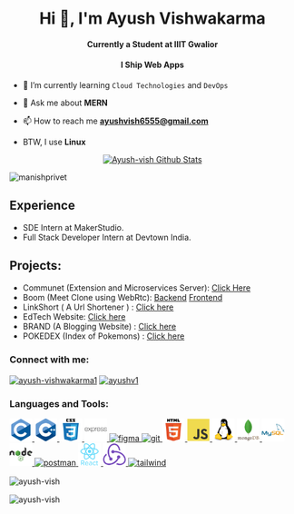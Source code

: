 <h1 align="center">Hi 👋, I'm Ayush Vishwakarma</h1>

<h4 align="center" > Currently a Student at IIIT Gwalior </h4>

<h4 align="center" > I Ship <span font="bold"> Web Apps  </span>  </h4>

- 🌱 I’m currently learning ``Cloud Technologies`` and ``DevOps``

- 💬 Ask me about **MERN**

- 📫 How to reach me **ayushvish6555@gmail.com**

- BTW, I use **Linux**
  


<p align="center"> <a href="https://git.io/streak-stats"><img alt="Ayush-vish Github Stats" src="http://github-readme-streak-stats.herokuapp.com?user=Ayush-Vish&theme=onedark&hide_border=true" /></a> </p>

<p align="left"> <img src="https://komarev.com/ghpvc/?username=ayush-vish" alt="manishprivet" /> </p>



## Experience 

- SDE Intern at MakerStudio.
- Full Stack Developer Intern at Devtown India.


 ## Projects:  
 
- Communet (Extension and Microservices Server): [Click Here](https://github.com/Commu-net/)
- Boom (Meet Clone using WebRtc): [Backend](https://github.com/Ayush-Vish/meet_backend) [Frontend](https://github.com/Ayush-Vish/parichay_frontend)
- LinkShort ( A Url Shortener ) : [Click here ]( https://linkshort-bay.vercel.app/)
- EdTech Website: [Click here](https://lms-frontend-opal.vercel.app/)
- BRAND (A Blogging Website) :  [Click here](https://rituraj12797.github.io/FRONTEND/)
- POKEDEX  (Index of Pokemons) : [Click here]( https://hilarious-caramel-5bd052.netlify.app/) 
  
  
<h3 align="left">Connect with me:</h3>
<p align="left">
<a href="https://linkedin.com/in/ayush-vishwakarma1" target="blank"><img align="center" src="https://raw.githubusercontent.com/rahuldkjain/github-profile-readme-generator/master/src/images/icons/Social/linked-in-alt.svg" alt="ayush-vishwakarma1" height="30" width="40" /></a>
<a href="https://www.leetcode.com/ayushv1" target="blank"><img align="center" src="https://raw.githubusercontent.com/rahuldkjain/github-profile-readme-generator/master/src/images/icons/Social/leet-code.svg" alt="ayushv1" height="30" width="40" /></a>
</p>

<h3 align="left">Languages and Tools:</h3>
<p align="left"> <a href="https://www.cprogramming.com/" target="_blank" rel="noreferrer"> <img src="https://raw.githubusercontent.com/devicons/devicon/master/icons/c/c-original.svg" alt="c" width="40" height="40"/> </a> <a href="https://www.w3schools.com/cpp/" target="_blank" rel="noreferrer"> <img src="https://raw.githubusercontent.com/devicons/devicon/master/icons/cplusplus/cplusplus-original.svg" alt="cplusplus" width="40" height="40"/> </a> <a href="https://www.w3schools.com/css/" target="_blank" rel="noreferrer"> <img src="https://raw.githubusercontent.com/devicons/devicon/master/icons/css3/css3-original-wordmark.svg" alt="css3" width="40" height="40"/> </a> <a href="https://expressjs.com" target="_blank" rel="noreferrer"> <img src="https://raw.githubusercontent.com/devicons/devicon/master/icons/express/express-original-wordmark.svg" alt="express" width="40" height="40"/> </a> <a href="https://www.figma.com/" target="_blank" rel="noreferrer"> <img src="https://www.vectorlogo.zone/logos/figma/figma-icon.svg" alt="figma" width="40" height="40"/> </a> <a href="https://git-scm.com/" target="_blank" rel="noreferrer"> <img src="https://www.vectorlogo.zone/logos/git-scm/git-scm-icon.svg" alt="git" width="40" height="40"/> </a> <a href="https://www.w3.org/html/" target="_blank" rel="noreferrer"> <img src="https://raw.githubusercontent.com/devicons/devicon/master/icons/html5/html5-original-wordmark.svg" alt="html5" width="40" height="40"/> </a> <a href="https://developer.mozilla.org/en-US/docs/Web/JavaScript" target="_blank" rel="noreferrer"> <img src="https://raw.githubusercontent.com/devicons/devicon/master/icons/javascript/javascript-original.svg" alt="javascript" width="40" height="40"/> </a> <a href="https://www.linux.org/" target="_blank" rel="noreferrer"> <img src="https://raw.githubusercontent.com/devicons/devicon/master/icons/linux/linux-original.svg" alt="linux" width="40" height="40"/> </a> <a href="https://www.mongodb.com/" target="_blank" rel="noreferrer"> <img src="https://raw.githubusercontent.com/devicons/devicon/master/icons/mongodb/mongodb-original-wordmark.svg" alt="mongodb" width="40" height="40"/> </a> <a href="https://www.mysql.com/" target="_blank" rel="noreferrer"> <img src="https://raw.githubusercontent.com/devicons/devicon/master/icons/mysql/mysql-original-wordmark.svg" alt="mysql" width="40" height="40"/> </a> <a href="https://nodejs.org" target="_blank" rel="noreferrer"> <img src="https://raw.githubusercontent.com/devicons/devicon/master/icons/nodejs/nodejs-original-wordmark.svg" alt="nodejs" width="40" height="40"/> </a> <a href="https://postman.com" target="_blank" rel="noreferrer"> <img src="https://www.vectorlogo.zone/logos/getpostman/getpostman-icon.svg" alt="postman" width="40" height="40"/> </a> <a href="https://reactjs.org/" target="_blank" rel="noreferrer"> <img src="https://raw.githubusercontent.com/devicons/devicon/master/icons/react/react-original-wordmark.svg" alt="react" width="40" height="40"/> </a> <a href="https://redux.js.org" target="_blank" rel="noreferrer"> <img src="https://raw.githubusercontent.com/devicons/devicon/master/icons/redux/redux-original.svg" alt="redux" width="40" height="40"/> </a> <a href="https://tailwindcss.com/" target="_blank" rel="noreferrer"> <img src="https://www.vectorlogo.zone/logos/tailwindcss/tailwindcss-icon.svg" alt="tailwind" width="40" height="40"/> </a> </p>

<p><img align="center" src="https://github-readme-stats.vercel.app/api/top-langs?username=ayush-vish&show_icons=true&locale=en&layout=compact" alt="ayush-vish" /></p>

<p><img align="center" src="https://github-readme-streak-stats.herokuapp.com/?user=ayush-vish&" alt="ayush-vish" /></p>
